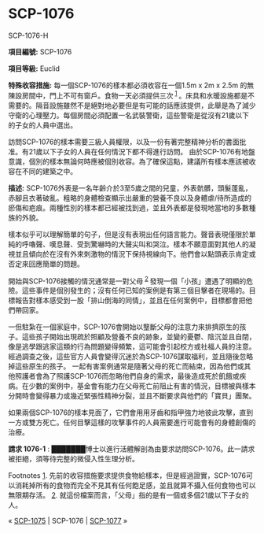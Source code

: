 # SCP-1076
                        




SCP-1076-H



**項目編號:** SCP-1076

**項目等級:**  Euclid

**特殊收容措施:** 每一個SCP-1076的樣本都必須收容在一個1.5m x 2m x 2.5m 的無陳設房間中，門上不可有窗戶。食物一天必須提供三次<sup class='footnoteref'>
 <a shape='rect' class='footnoteref' id='footnoteref-1' href='javascript:;' onclick='WIKIDOT.page.utils.scrollToReference(&apos;footnote-1&apos;)'>1</a>
</sup>。床具和水暖設施都是不需要的。隔音設施雖然不是絕對地必要但是有可能的話應該提供，此舉是為了減少守衛的心理壓力。每個房間必須配置一名武裝警衛，這些警衛是從沒有21歲以下的子女的人員中選出。

訪問SCP-1076的樣本需要三級人員權限，以及一份有著完整精神分析的書面批准。有21歲以下子女的人員在任何情況下都不得進行訪問。
由於SCP-1076有地盤意識，個別的樣本無論何時應被個別收容。為了確保這點，建議所有樣本應該被收容在不同的建築之中。

**描述:**  SCP-1076外表是一名年齡介於3至5歲之間的兒童，外表骯髒，頭髮蓬亂，赤腳且衣著破亂。粗略的身體檢查顯示出嚴重的營養不良以及身體虐/待所造成的瘀傷和疤痕。兩種性別的樣本都已經被找到過，並且外表都是發現地當地的多數種族的外貌。

樣本似乎可以理解簡單的句子，但是沒有表現出任何語言能力。聲音表現僅限於單純的呼嚕聲、嘆息聲、受到驚嚇時的大聲尖叫和哭泣。樣本不願意面對其他人的凝視並且傾向於在沒有外來刺激物的情況下保持視線向下。他們會以點頭表示肯定或否定來回應簡單的問題。

開始與SCP-1076接觸的情況通常是一對父母<sup class='footnoteref'>
 <a shape='rect' class='footnoteref' id='footnoteref-2' href='javascript:;' onclick='WIKIDOT.page.utils.scrollToReference(&apos;footnote-2&apos;)'>2</a>
</sup>發現一個「小孩」遭遇了明顯的危險。這些事件是個別發生的；沒有任何已知的案例是有第三個目擊者在現場的。目標報告對樣本感受到一股「排山倒海的同情」，並且在任何案例中，目標都會把他們帶回家。

一但駐紮在一個家庭中，SCP-1076會開始以壟斷父母的注意力來排擠原生的孩子。這些孩子開始出現疏於照顧及營養不良的跡象，並變的憂鬱、陰沉並且自閉，像是逃學跟逃家這類的行為問題變得頻繁，這可能會引起校方或社福人員的注意。經過調查之後，這些官方人員會變得沉迷於為SCP-1076謀取福利，並且隨後忽略掉這些原生的孩子。
一起有害案例通常是隨著父母的死亡而結束，因為他們或其他照護者會為了照護SCP-1076而忽略他們自身的需求，最後造成死於飢餓或疾病。在少數的案例中，基金會有能力在父母死亡前阻止有害的情況，目標被與樣本分開時會變得暴力或幾近緊張性精神分裂，並且不斷要求與他們的「寶貝」團聚。

如果兩個SCP-1076的樣本見面了，它們會用用牙齒和指甲強力地彼此攻擊，直到一方或雙方死亡。任何目擊這樣的攻擊事件的人員需要進行可能會有的身體創傷的治療。

**請求 1076-1** : ███████博士以進行活體解剖為由要求訪問SCP-1076。此一請求被拒絕，須等待完整的微侵入性生理分析。


Footnotes
<a shape='rect' href='javascript:;' onclick='WIKIDOT.page.utils.scrollToReference(&apos;footnoteref-1&apos;)'>1</a>. 先前的收容措施要求提供食物給樣本，但是經過證實，SCP-1076可以消耗掉所有的食物而完全不見其有任何飽足感，並且就算不攝入任何食物也可以無限期存活。
<a shape='rect' href='javascript:;' onclick='WIKIDOT.page.utils.scrollToReference(&apos;footnoteref-2&apos;)'>2</a>. 就這份檔案而言，「父母」指的是有一個或多個21歲以下子女的人。



« [SCP-1075](/scp-1075) | SCP-1076 | [SCP-1077](/scp-1077) »





                    